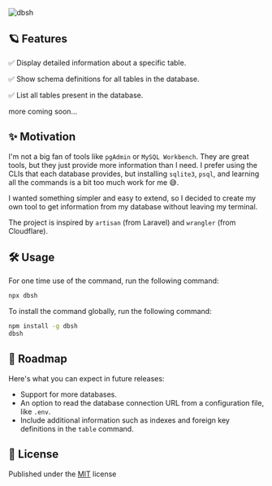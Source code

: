 ![dbsh](https://github.com/user-attachments/assets/a24fe451-546a-4e33-be56-2e2a8a511893)

## 🪐 Features

✅ Display detailed information about a specific table.

✅ Show schema definitions for all tables in the database.

✅ List all tables present in the database.

more coming soon...

## ✨ Motivation

I'm not a big fan of tools like `pgAdmin` or `MySQL Workbench`. They are great tools, but they just provide more information than I need. I prefer using the CLIs that each database provides, but installing `sqlite3`, `psql`, and learning all the commands is a bit too much work for me 😅.

I wanted something simpler and easy to extend, so I decided to create my own tool to get information from my database without leaving my terminal.

The project is inspired by `artisan` (from Laravel) and `wrangler` (from Cloudflare).

## 🛠️ Usage

For one time use of the command, run the following command:

```bash
npx dbsh
```

To install the command globally, run the following command:

```bash
npm install -g dbsh
dbsh
```

## 🔭 Roadmap

Here's what you can expect in future releases:

- Support for more databases.
- An option to read the database connection URL from a configuration file, like `.env`.
- Include additional information such as indexes and foreign key definitions in the `table` command.

## 📃 License

Published under the [MIT](https://github.com/moaqz/dbsh/blob/main/LICENSE) license
